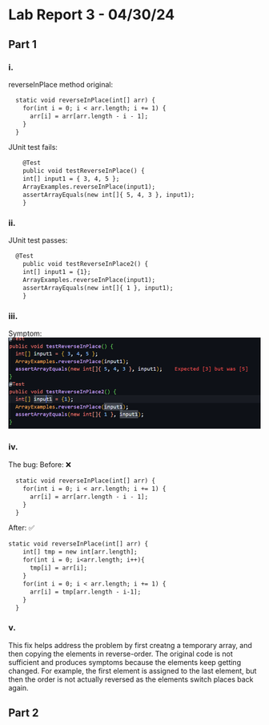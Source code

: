 # Lab Report 3 - 04/30/24
## Part 1
### i.
reverseInPlace method original:
```
  static void reverseInPlace(int[] arr) {
    for(int i = 0; i < arr.length; i += 1) {
      arr[i] = arr[arr.length - i - 1];
    }
  }

```
JUnit test fails:
```
	@Test 
	public void testReverseInPlace() {
    int[] input1 = { 3, 4, 5 };
    ArrayExamples.reverseInPlace(input1);
    assertArrayEquals(new int[]{ 5, 4, 3 }, input1);
	}
```
### ii.
JUnit test passes:
```
  @Test 
	public void testReverseInPlace2() {
    int[] input1 = {1};
    ArrayExamples.reverseInPlace(input1);
    assertArrayEquals(new int[]{ 1 }, input1);
	}
```
### iii.
Symptom:
![Image](lab3_1.png)

### iv.
The bug:
Before: :x:
```
  static void reverseInPlace(int[] arr) {
    for(int i = 0; i < arr.length; i += 1) {
      arr[i] = arr[arr.length - i - 1];
    }
  }

```
After: :white_check_mark:
```
static void reverseInPlace(int[] arr) {
    int[] tmp = new int[arr.length];
    for(int i = 0; i<arr.length; i++){
      tmp[i] = arr[i];
    }
    for(int i = 0; i < arr.length; i += 1) {
      arr[i] = tmp[arr.length - i-1];
    }
  }
```
### v.
This fix helps address the problem by first creatng a temporary array, and then copying the elements in reverse-order. The original code is not sufficient and produces symptoms because the elements keep getting changed. For example, the first element is assigned to the last element, but then the order is not actually reversed as the elements switch places back again. 

## Part 2
